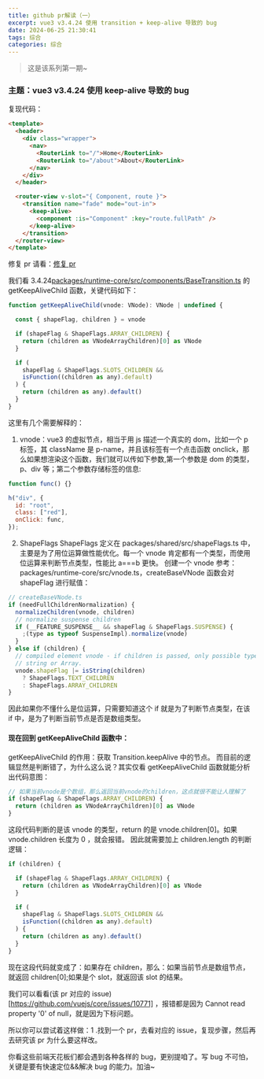 ```yaml
---
title: github pr解读（一）
excerpt: vue3 v3.4.24 使用 transition + keep-alive 导致的 bug
date: 2024-06-25 21:30:41
tags: 综合
categories: 综合
---
```


> 这是该系列第一期~

### 主题：vue3 v3.4.24 使用 keep-alive 导致的 bug

复现代码：

```html
<template>
  <header>
    <div class="wrapper">
      <nav>
        <RouterLink to="/">Home</RouterLink>
        <RouterLink to="/about">About</RouterLink>
      </nav>
    </div>
  </header>

  <router-view v-slot="{ Component, route }">
    <transition name="fade" mode="out-in">
      <keep-alive>
        <component :is="Component" :key="route.fullPath" />
      </keep-alive>
    </transition>
  </router-view>
</template>
```

修复 pr 请看：[修复 pr](https://github.com/vuejs/core/pull/10772/files)

我们看 3.4.24[packages/runtime-core/src/components/BaseTransition.ts](https://github1s.com/vuejs/core/blob/v3.4.24/packages/runtime-core/src/components/BaseTransition.ts#L461-L483) 的 getKeepAliveChild 函数，关键代码如下：

```js
function getKeepAliveChild(vnode: VNode): VNode | undefined {

  const { shapeFlag, children } = vnode

  if (shapeFlag & ShapeFlags.ARRAY_CHILDREN) {
    return (children as VNodeArrayChildren)[0] as VNode
  }

  if (
    shapeFlag & ShapeFlags.SLOTS_CHILDREN &&
    isFunction((children as any).default)
  ) {
    return (children as any).default()
  }
}
```

这里有几个需要解释的：

1. vnode：vue3 的虚拟节点，相当于用 js 描述一个真实的 dom，比如一个 p 标签，其 className 是 p-name，并且该标签有一个点击函数 onclick，那么如果想渲染这个函数，我们就可以传如下参数,第一个参数是 dom 的类型，p、div 等；第二个参数存储标签的信息:

```js
function func() {}

h("div", {
  id: "root",
  class: ["red"],
  onClick: func,
});
```

2. ShapeFlags
   ShapeFlags 定义在 packages/shared/src/shapeFlags.ts 中，主要是为了用位运算做性能优化。每一个 vnode 肯定都有一个类型，而使用位运算来判断节点类型，性能比 a===b 更快。
   创建一个 vnode 参考：packages/runtime-core/src/vnode.ts，createBaseVNode 函数会对 shapeFlag 进行赋值：

```js
// createBaseVNode.ts
if (needFullChildrenNormalization) {
  normalizeChildren(vnode, children)
  // normalize suspense children
  if (__FEATURE_SUSPENSE__ && shapeFlag & ShapeFlags.SUSPENSE) {
    ;(type as typeof SuspenseImpl).normalize(vnode)
  }
} else if (children) {
  // compiled element vnode - if children is passed, only possible types are
  // string or Array.
  vnode.shapeFlag |= isString(children)
    ? ShapeFlags.TEXT_CHILDREN
    : ShapeFlags.ARRAY_CHILDREN
}
```

因此如果你不懂什么是位运算，只需要知道这个 if 就是为了判断节点类型，在该 if 中，是为了判断当前节点是否是数组类型。

#### 现在回到 getKeepAliveChild 函数中：

getKeepAliveChild 的作用：获取 Transition.keepAlive 中的节点。
而目前的逻辑显然是判断错了，为什么这么说？其实仅看 getKeepAliveChild 函数就能分析出代码意图：

```js
// 如果当前vnode是个数组，那么返回当前vnode的children，这点就很不能让人理解了
if (shapeFlag & ShapeFlags.ARRAY_CHILDREN) {
  return (children as VNodeArrayChildren)[0] as VNode
}
```

这段代码判断的是该 vnode 的类型，return 的是 vnode.children[0]。如果 vnode.children 长度为 0 ，就会报错。
因此就需要加上 children.length 的判断逻辑：

```js
if (children) {

  if (shapeFlag & ShapeFlags.ARRAY_CHILDREN) {
    return (children as VNodeArrayChildren)[0] as VNode
  }

  if (
    shapeFlag & ShapeFlags.SLOTS_CHILDREN &&
    isFunction((children as any).default)
  ) {
    return (children as any).default()
  }
}
```

现在这段代码就变成了：如果存在 children，那么：如果当前节点是数组节点，就返回 children[0];如果是个 slot，就返回该 slot 的结果。

我们可以看看(该 pr 对应的 issue)[https://github.com/vuejs/core/issues/10771] ，报错都是因为 Cannot read property '0' of null，就是因为下标问题。

所以你可以尝试着这样做：1 .找到一个 pr，去看对应的 issue，复现步骤，然后再去研究该 pr 为什么要这样改。

你看这些前端天花板们都会遇到各种各样的 bug，更别提咱了。写 bug 不可怕，关键是要有快速定位&&解决 bug 的能力。加油~
